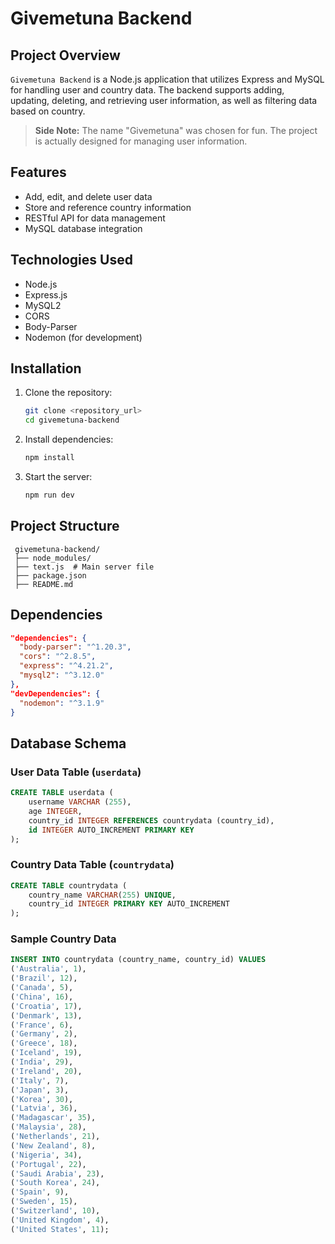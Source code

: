 # Givemetuna Backend

## Project Overview

`Givemetuna Backend` is a Node.js application that utilizes Express and MySQL for handling user and country data. The backend supports adding, updating, deleting, and retrieving user information, as well as filtering data based on country.

> **Side Note:** The name "Givemetuna" was chosen for fun. The project is actually designed for managing user information.

## Features

- Add, edit, and delete user data
- Store and reference country information
- RESTful API for data management
- MySQL database integration

## Technologies Used

- Node.js
- Express.js
- MySQL2
- CORS
- Body-Parser
- Nodemon (for development)

## Installation

1. Clone the repository:
   ```sh
   git clone <repository_url>
   cd givemetuna-backend
   ```
2. Install dependencies:
   ```sh
   npm install
   ```
3. Start the server:
   ```sh
   npm run dev
   ```

## Project Structure

```
 givemetuna-backend/
 ├── node_modules/
 ├── text.js  # Main server file
 ├── package.json
 ├── README.md
```

## Dependencies

```json
"dependencies": {
  "body-parser": "^1.20.3",
  "cors": "^2.8.5",
  "express": "^4.21.2",
  "mysql2": "^3.12.0"
},
"devDependencies": {
  "nodemon": "^3.1.9"
}
```

## Database Schema

### User Data Table (`userdata`)

```sql
CREATE TABLE userdata (
    username VARCHAR (255),
    age INTEGER,
    country_id INTEGER REFERENCES countrydata (country_id),
    id INTEGER AUTO_INCREMENT PRIMARY KEY
);
```

### Country Data Table (`countrydata`)

```sql
CREATE TABLE countrydata (
    country_name VARCHAR(255) UNIQUE,
    country_id INTEGER PRIMARY KEY AUTO_INCREMENT
);
```

### Sample Country Data

```sql
INSERT INTO countrydata (country_name, country_id) VALUES
('Australia', 1),
('Brazil', 12),
('Canada', 5),
('China', 16),
('Croatia', 17),
('Denmark', 13),
('France', 6),
('Germany', 2),
('Greece', 18),
('Iceland', 19),
('India', 29),
('Ireland', 20),
('Italy', 7),
('Japan', 3),
('Korea', 30),
('Latvia', 36),
('Madagascar', 35),
('Malaysia', 28),
('Netherlands', 21),
('New Zealand', 8),
('Nigeria', 34),
('Portugal', 22),
('Saudi Arabia', 23),
('South Korea', 24),
('Spain', 9),
('Sweden', 15),
('Switzerland', 10),
('United Kingdom', 4),
('United States', 11);
```
